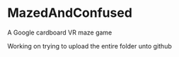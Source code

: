 # MazedAndConfused
A Google cardboard VR maze game

Working on trying to upload the entire folder unto github
